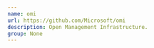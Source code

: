 ```yaml
---
name: omi
url: https://github.com/Microsoft/omi
description: Open Management Infrastructure.
group: None
---
```

